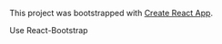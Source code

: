 This project was bootstrapped with [Create React App](https://github.com/facebook/create-react-app).

Use React-Bootstrap


